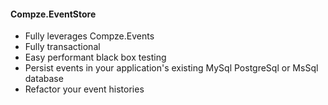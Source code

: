 ﻿#### Compze.EventStore
* Fully leverages Compze.Events
* Fully transactional
* Easy performant black box testing
* Persist events in your application's existing MySql PostgreSql or MsSql database
* Refactor your event histories